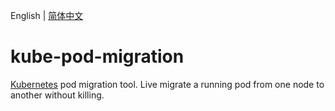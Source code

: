 English | [简体中文](README_CN.md)

# kube-pod-migration

[Kubernetes](https://kubernetes.io/) pod migration tool. Live migrate a running pod from one node to another without killing.
